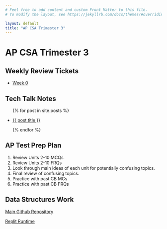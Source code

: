 ```yaml
---
# Feel free to add content and custom Front Matter to this file.
# To modify the layout, see https://jekyllrb.com/docs/themes/#overriding-theme-defaults

layout: default
title: "AP CSA Trimester 3"
---
```


# AP CSA Trimester 3

## Weekly Review Tickets

- [Week 0](https://github.com/raad1masum/Drain-Gang/issues/2)


## Tech Talk Notes

<ul>
  {% for post in site.posts %}
    <li>
      <p><a href="{{ post.url | prepend: site.baseurl }}">{{ post.title }}</a></p>
    </li>
  {% endfor %}
</ul>


## AP Test Prep Plan

1. Review Units 2-10 MCQs
2. Review Units 2-10 FRQs
3. Look through main ideas of each unit for potentially confusing topics.
4. Final review of confusing topics.
5. Practice with past CB MCs
6. Practice with past CB FRQs


## Data Structures Work

[Main Github Repository](https://github.com/alvinzhengq/CSA-Data-Structures)

[Replit Runtime](https://replit.com/@pancakefactory/CSA-Data-Structures)
